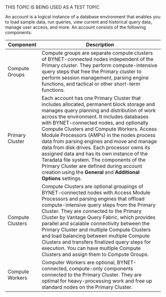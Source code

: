 
THIS TOPIC IS BEING USED AS A TEST TOPIC

An account is a logical instance of a database environment that enables you to load sample data, run queries, view current and historical query data, manage user access, and more. An account consists of the following components:

|Component|Description|
|---------|-----------|
|Compute Groups|Compute groups are separate compute clusters of BYNET-connected nodes independent of the Primary cluster. They perform compute-intensive query steps that free the Primary cluster to perform session management, parsing engine functions, and tactical or other short-term functions.|
|Primary Cluster|Each account has one Primary Cluster that includes allocated, permanent block storage and manages query planning and distribution of work across the environment. It includes databases with BYNET-connected nodes, and optionally Compute Clusters and Compute Workers. Access Module Processors (AMPs) in the nodes process data from parsing engines and move and manage data from disk drives. Each processor owns its assigned data and has its own instance of the Teradata file system. The components of the Primary Cluster are defined during account creation using the **General** and **Additional Options** settings.|
|Compute Clusters|Compute Clusters are optional groupings of BYNET-connected nodes with Access Module Processors and parsing engines that offload compute-intensive query steps from the Primary Cluster. They are connected to the Primary Cluster by Vantage Query Fabric, which provides parallel and scalable connectivity between the Primary Cluster and multiple Compute Clusters and load balancing between multiple Compute Clusters and transfers finalized query steps for execution. You can have multiple Compute Clusters and assign them to Compute Groups.|
|Compute Workers|Computer Workers are optional, BYNET-connected, compute-only components connected to the Primary Cluster. They are optimal for heavy-processing work and free up standard nodes on the Primary Cluster.|


